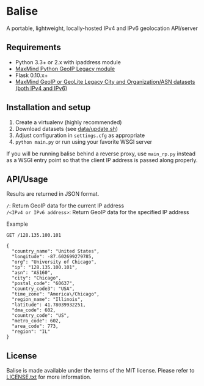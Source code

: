 # Balise

A portable, lightweight, locally-hosted IPv4 and IPv6 geolocation API/server

## Requirements

* Python 3.3+ or 2.x with ipaddress module
* [MaxMind Python GeoIP Legacy module](https://github.com/maxmind/geoip-api-python)
* Flask 0.10.x+
* [MaxMind GeoIP or GeoLite Legacy City and Organization/ASN datasets (both IPv4 and IPv6)](https://dev.maxmind.com/geoip/legacy/geolite/)

## Installation and setup

1. Create a virtualenv (highly recommended)
2. Download datasets (see [data/update.sh](data/update.sh))
3. Adjust configuration in ```settings.cfg``` as appropriate
4. ```python main.py``` or run using your favorite WSGI server

If you will be running balise behind a reverse proxy, use ```main_rp.py``` instead as
a WSGI entry point so that the client IP address is passed along properly.

## API/Usage

Results are returned in JSON format.

```/```: Return GeoIP data for the current IP address    
```/<IPv4 or IPv6 address>```: Return GeoIP data for the specified IP address

Example
```
GET /128.135.100.101

{
  "country_name": "United States",
  "longitude": -87.602699279785,
  "org": "University of Chicago",
  "ip": "128.135.100.101",
  "asn": "AS160",
  "city": "Chicago",
  "postal_code": "60637",
  "country_code3": "USA",
  "time_zone": "America\/Chicago",
  "region_name": "Illinois",
  "latitude": 41.78039932251,
  "dma_code": 602,
  "country_code": "US",
  "metro_code": 602,
  "area_code": 773,
  "region": "IL"
}
```

## License

Balise is made available under the terms of the MIT license. Please refer to [LICENSE.txt](LICENSE.txt)
for more information.
